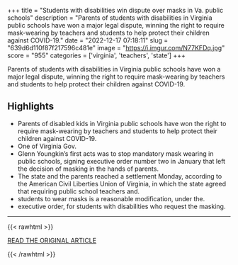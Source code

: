 +++
title = "Students with disabilities win dispute over masks in Va. public schools"
description = "Parents of students with disabilities in Virginia public schools have won a major legal dispute, winning the right to require mask-wearing by teachers and students to help protect their children against COVID-19."
date = "2022-12-17 07:18:11"
slug = "639d6d110f87f217596c481e"
image = "https://i.imgur.com/N77KFDq.jpg"
score = "955"
categories = ['virginia', 'teachers', 'state']
+++

Parents of students with disabilities in Virginia public schools have won a major legal dispute, winning the right to require mask-wearing by teachers and students to help protect their children against COVID-19.

## Highlights

- Parents of disabled kids in Virginia public schools have won the right to require mask-wearing by teachers and students to help protect their children against COVID-19.
- One of Virginia Gov.
- Glenn Youngkin’s first acts was to stop mandatory mask wearing in public schools, signing executive order number two in January that left the decision of masking in the hands of parents.
- The state and the parents reached a settlement Monday, according to the American Civil Liberties Union of Virginia, in which the state agreed that requiring public school teachers and.
- students to wear masks is a reasonable modification, under the.
- executive order, for students with disabilities who request the masking.

---

{{< rawhtml >}}
  <p class="article-category">
    <a target="_blank" href="https://wtop.com/virginia/2022/12/students-with-disabilities-win-dispute-over-masks-in-va-public-schools/">READ THE ORIGINAL ARTICLE</a>
  </p>
{{< /rawhtml >}}
